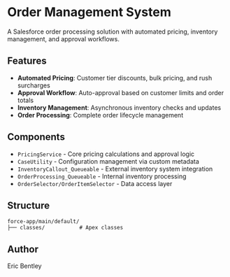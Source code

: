 # Order Management System

A Salesforce order processing solution with automated pricing, inventory management, and approval workflows.

## Features

- **Automated Pricing**: Customer tier discounts, bulk pricing, and rush surcharges
- **Approval Workflow**: Auto-approval based on customer limits and order totals  
- **Inventory Management**: Asynchronous inventory checks and updates
- **Order Processing**: Complete order lifecycle management

## Components

- `PricingService` - Core pricing calculations and approval logic
- `CaseUtility` - Configuration management via custom metadata
- `InventoryCallout_Queueable` - External inventory system integration
- `OrderProcessing_Queueable` - Internal inventory processing
- `OrderSelector/OrderItemSelector` - Data access layer

## Structure

```
force-app/main/default/
├── classes/           # Apex classes
```

## Author

Eric Bentley 
